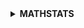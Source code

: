 <details>
<summary><strong>MATHSTATS</strong></summary>
<ul><details>
<summary><strong>MATHEMATICS</strong></summary>
<ul><details>
<summary><strong>DISTANCE METRICS</strong></summary>
<li>Euclidean Distance</li>
<li>Manhattan Distance</li>
<li>Minkowski Distance</li>
<li>Hamming Distance</li> 
<li>L1 & L2 Norm</li> 
<li>Cosine Similarity and Cosine Distance</li>
</details></ul>
<ul><details>
<summary><strong>LINEAR ALGEBRA</strong></summary>
<li>Scalars, Vectors, Matrices, Tensors</li>
<li>Eigen Vectors & Eigen Values</li>
</details></ul>
<ul><details>
<summary><strong>PROBABILITY</strong></summary>
<li>Joint Probability, Marginal Probability, Conditional Probability, Bayes Theorem</li>
</details></ul>
</details></ul>
<ul><details>
<summary><strong>STATISTICS</strong></summary>
<ul><details>
<summary><strong>Descriptive Statistics</strong></summary>
<ul><details>
<summary><strong>Measures of Frequency</strong></summary> 
<li>Count, Percent, Frequency</li>
</details></ul>
<ul><details>
<summary><strong>Measures of Central Tendency</strong></summary> 
<li>Mean, Median, and Mode</li>
</details></ul>
<ul><details>
<summary><strong>Measures of Dispersion</strong></summary> 
<li>Range, Variance, Standard Deviation</li>
</details></ul>  
<ul><details>
<summary><strong>Measures of Position</strong></summary> 
<li>Percentile Ranks, Quartile Ranks, z-scores, IQR</li>
</details></ul>
<ul><details>
<summary><strong>Measures of Shape</strong></summary> 
<li>Skewness(Positive, Normal, Negative), Kurtosis(Leptokurtic, Normal, Platykurtic)</li>
</details></ul>
<ul><details>
<summary><strong>Inferential Statistics</strong></summary>
Distribution(Gaussian, Binomial, Poisson, Bernoulli, Chi-Squared)<br>
Z-statistics, T-statistics, F-Statistics<br>
Confidence Intervals<br>
Central Limit Theorem<br>
Hypothesis Testing<br>
<li>Null & Alternate Hypothesis, One & Two tailed tests, Type I,II Errors</li>
t-tests<br>
<li>One sample, Independent samples, Dependent samples</li>
ANOVA (Analysis of Variance)<br>
<li>One-way, Within Groups, Factorial</li>
</details></ul>
</details></ul>
</details>
<details>
<summary><strong>PANDAS</strong></summary>
Head<br>
Shape<br>
Columns<br>
Value counts<br>
Describe<br>
Data Types<br>
Duplicates<br>
Missing Values<br>
Correlation<br>
Drop Null Values<br>
</details>

<details>
<summary><strong>NUMPY</strong></summary>
Array Operations<br>
Arithmetics<br>
</details>

<details>
<summary><strong>DATA VISUALIZATION</strong></summary>
<details>
<summary><strong>Matplotlib</strong></summary>
Line plot<br>
Area Plot<br>
Bar Plot<br>
Scatter Plot<br>
Box Plot<br>
KDE Plot<br>
Histogram<br>
Pie Chart<br>
</details>
</details>

<details>
<summary><strong>EXPLORATORY DATA ANALYSIS</strong></summary>
BASIC EDA<br>
ML MODELING<br>
</details>

<details>
<summary><strong>FEATURE ENGINEERING</strong></summary>
Feature Selection<br>
Feature Importance<br>
</details>

<details>
<summary><strong>MACHINE LEARNING</strong></summary>
<details>
<summary><strong>SUPERVISED LEARNING</strong></summary>
<details>
<summary><strong>Classification</strong></summary>
Logistic Regression<br>
Support Vector Classifier<br>
Decision Tree Classifier<br>
</details>
<details>
<summary><strong>Regression</strong></summary>
Regression<br>
Linear Regression<br>
Ridge Regression<br>
Lasso Regression<br>
ElasticNet Regression<br>
Support Vector Regressor<br>
</details>
<details>
<summary><strong>Ensemble Learning</strong></summary>
Voting Classifier<br>
Bagging<br>
Random Forest<br>
Boosting<br>
</details>
<details>
<summary><strong>Evaluation Metrics</strong></summary>
Accuracy<br>
ROC<br>
AUC<br>
RMSE<br>
MSE<br>
MAE<br>
</details>
<details>
<summary><strong>Cross Validation</strong></summary>
GridSearchCV<br>
RandomizedSearchCV<br>
</details>
<details>
<summary><strong>Encoding</strong></summary>
OneHotEncoder<br>
LabelEncoder<br>
</details>
<details>
<summary><strong>Feature Scaling</strong></summary>
StandardScaler<br>
MinMaxScaler<br>
SQRT<br>
LOG<br>
</details>
</details>
<details>
<summary><strong>UNSUPERVISED LEARNING</strong></summary>
KMeans Clustering<br>
Hierarchical Clustering
</details>
</details>


<details>
<summary><strong>DEEP LEARNING</strong></summary>
Activation Functions<br>
Feed Forward Neural Networks<br>
Convolution Neural Networks<br>
Recurrent Neural Networks<br>
Generative Adversial Neural Networks<br>
</details>


<details>
<summary><strong>NATURAL LANGUAGE PROCESSING</strong></summary>
Vectorizing<br>
Stemming<br>
Lemmatizing<br>
TF-IDF<br>
SpaCy<br>
TextBlob
</details>

<details>
<summary><strong>LIVE PROJECTS</strong></summary>
Whatsapp Chat Analyser<br>
Iris Flower Prediction<br>
Google News Scraper<br>
IMDB Movie Recommender<br>
Image Enhancer<br>
News Classifier using SpaCy<br>
Text Extraction From Images<br>
Covid-19 Dashboard<br>
</details>

<details>
<summary><strong>INTERVIEW QUESTIONS</strong></summary>
Google<br>
Statistics<br>
Machine Learning<br>
Deep Learning<br>
</details>
